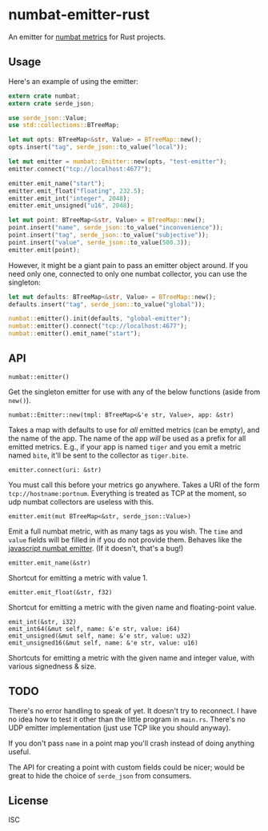 # numbat-emitter-rust

An emitter for [numbat metrics](https://github.com/numbat-metrics/) for Rust projects.

## Usage

Here's an example of using the emitter:

```rust
extern crate numbat;
extern crate serde_json;

use serde_json::Value;
use std::collections::BTreeMap;

let mut opts: BTreeMap<&str, Value> = BTreeMap::new();
opts.insert("tag", serde_json::to_value("local"));

let mut emitter = numbat::Emitter::new(opts, "test-emitter");
emitter.connect("tcp://localhost:4677");

emitter.emit_name("start");
emitter.emit_float("floating", 232.5);
emitter.emit_int("integer", 2048);
emitter.emit_unsigned("u16", 2048);

let mut point: BTreeMap<&str, Value> = BTreeMap::new();
point.insert("name", serde_json::to_value("inconvenience"));
point.insert("tag", serde_json::to_value("subjective"));
point.insert("value", serde_json::to_value(500.3));
emitter.emit(point);
```

However, it might be a giant pain to pass an emitter object around. If you need only one, connected to only one numbat collector, you can use the singleton:

```rust
let mut defaults: BTreeMap<&str, Value> = BTreeMap::new();
defaults.insert("tag", serde_json::to_value("global"));

numbat::emitter().init(defaults, "global-emitter");
numbat::emitter().connect("tcp://localhost:4677");
numbat::emitter().emit_name("start");
```

## API

`numbat::emitter()`

Get the singleton emitter for use with any of the below functions (aside from `new()`).

`numbat::Emitter::new(tmpl: BTreeMap<&'e str, Value>, app: &str)`

Takes a map with defaults to use for *all* emitted metrics (can be empty), and the name of the app. The name of the app *will* be used as a prefix for all emitted metrics. E.g., if your app is named `tiger` and you emit a metric named `bite`, it'll be sent to the collector as `tiger.bite`.

`emitter.connect(uri: &str)`

You must call this before your metrics go anywhere. Takes a URI of the form `tcp://hostname:portnum`. Everything is treated as TCP at the moment, so udp numbat collectors are useless with this.

`emitter.emit(mut BTreeMap<&str, serde_json::Value>)`

Emit a full numbat metric, with as many tags as you wish. The `time` and `value` fields will be filled in if you do not provide them. Behaves like the [javascript numbat emitter](https://github.com/numbat-metrics/numbat-emitter#events). (If it doesn't, that's a bug!)

`emitter.emit_name(&str)`

Shortcut for emitting a metric with value 1.

`emitter.emit_float(&str, f32)`

Shortcut for emitting a metric with the given name and floating-point value.

`emit_int(&str, i32)`  
`emit_int64(&mut self, name: &'e str, value: i64)`  
`emit_unsigned(&mut self, name: &'e str, value: u32)`  
`emit_unsigned16(&mut self, name: &'e str, value: u16)`

Shortcuts for emitting a metric with the given name and integer value, with various signedness & size.

## TODO

There's no error handling to speak of yet. It doesn't try to reconnect. I have no idea how to test it other than the little program in `main.rs`. There's no UDP emitter implementation (just use TCP like you should anyway).

If you don't pass `name` in a point map you'll crash instead of doing anything useful.

The API for creating a point with custom fields could be nicer; would be great to hide the choice of `serde_json` from consumers.

## License

ISC
